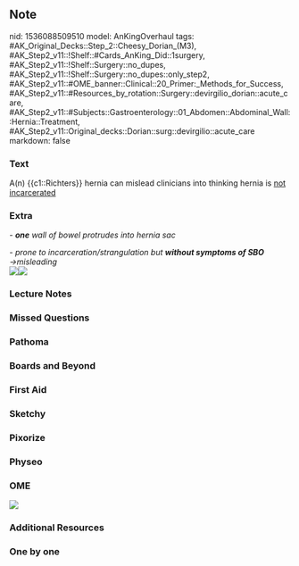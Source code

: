 ## Note
nid: 1536088509510
model: AnKingOverhaul
tags: #AK_Original_Decks::Step_2::Cheesy_Dorian_(M3), #AK_Step2_v11::!Shelf::#Cards_AnKing_Did::1surgery, #AK_Step2_v11::!Shelf::Surgery::no_dupes, #AK_Step2_v11::!Shelf::Surgery::no_dupes::only_step2, #AK_Step2_v11::#OME_banner::Clinical::20_Primer:_Methods_for_Success, #AK_Step2_v11::#Resources_by_rotation::Surgery::devirgilio_dorian::acute_care, #AK_Step2_v11::#Subjects::Gastroenterology::01_Abdomen::Abdominal_Wall::Hernia::Treatment, #AK_Step2_v11::Original_decks::Dorian::surg::devirgilio::acute_care
markdown: false

### Text
A(n) {{c1::Richters}} hernia can mislead clinicians into thinking
hernia is <u>not incarcerated</u>

### Extra
<i>- <b>one</b> wall of bowel protrudes into hernia sac</i>
<div>
  <i>- prone to incarceration/strangulation but <b>without symptoms
  of SBO</b> →misleading</i>
</div>
<div><i><img src="paste-135866995441665.jpg"></i><img src=
"paste-135798275964929.jpg"></div>

### Lecture Notes


### Missed Questions


### Pathoma


### Boards and Beyond


### First Aid


### Sketchy


### Pixorize


### Physeo


### OME
<div class="ome-widget">
  <a href="https://onlinemeded.org/spa/surgery?ref=anki"><img src=
  "_OME_AnkiFlashcards_Topic_3.png"></a>
</div>

### Additional Resources


### One by one

